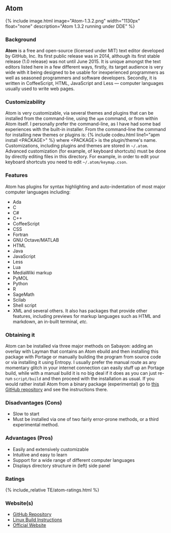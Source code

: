 ## Atom
{% include image.html image="Atom-1.3.2.png" width="1130px" float="none" description="Atom 1.3.2 running under DDE" %}
### Background
**Atom** is a free and open-source (licensed under MIT) text editor developed by GitHub, Inc. Its first public release was in 2014, although its first stable release (1.0 release) was not until June 2015. It is unique amongst the text editors listed here in a few different ways, firstly, its target audience is very wide with it being designed to be usable for inexperienced programmers as well as seasoned programmers and software developers. Secondly, it is written in CoffeeScript, HTML, JavaScript and Less — computer languages usually used to write web pages.
### Customizability
Atom is very customizable, via several themes and plugins that can be installed from the command-line, using the `apm` command, or from within Atom itself. I personally prefer the command-line, as I have had some bad experiences with the built-in installer. From the command-line the command for installing new themes or plugins is:
{% include codeu.html line1="apm install &lt;PACKAGE&gt;" %}
where &lt;PACKAGE&gt; is the plugin/theme's name. Customizations, including plugins and themes are stored in `~/.atom`. Advanced customization (for example, of keyboard shortcuts) must be done by directly editing files in this directory. For example, in order to edit your keyboard shortcuts you need to edit `~/.atom/keymap.cson`.
### Features
Atom has plugins for syntax highlighting and auto-indentation of most major computer languages including:
* Ada
* C
* C#
* C++
* CoffeeScript
* CSS
* Fortran
* GNU Octave/MATLAB
* HTML
* Java
* JavaScript
* Less
* Lua
* MediaWiki markup
* PyMOL
* Python
* R
* SageMath
* Scilab
* Shell script
* XML
and several others. It also has packages that provide other features, including previews for markup languages such as HTML and markdown, an in-built terminal, *etc.*
### Obtaining it
Atom can be installed via three major methods on Sabayon: adding an overlay with Layman that contains an Atom ebuild and then installing this package with Portage or manually building the program from source code or via installing it using Entropy. I usually prefer the manual route as any momentary glitch in your internet connection can easily stuff up an Portage build, while with a manual build it is no big deal if it does as you can just re-run `script/build` and then proceed with the installation as usual. If you would rather install Atom from a binary package (experimental) go to [this GitHub repository](https://github.com/fusion809/sabayon-tools) and see the instructions there.
### Disadvantages (Cons)
* Slow to start
* Must be installed via one of two fairly error-prone methods, or a third experimental method.
### Advantages (Pros)
* Easily and extensively customizable
* Intuitive and easy to learn
* Support for a wide range of different computer languages
* Displays directory structure in (left) side panel
### Ratings
{% include_relative TE/atom-ratings.html %}
### Website(s)
* [GitHub Repository](https://github.com/atom/atom)
* [Linux Build Instructions](https://github.com/atom/atom/blob/master/docs/build-instructions/linux.md)
* [Official Website](https://atom.io)
